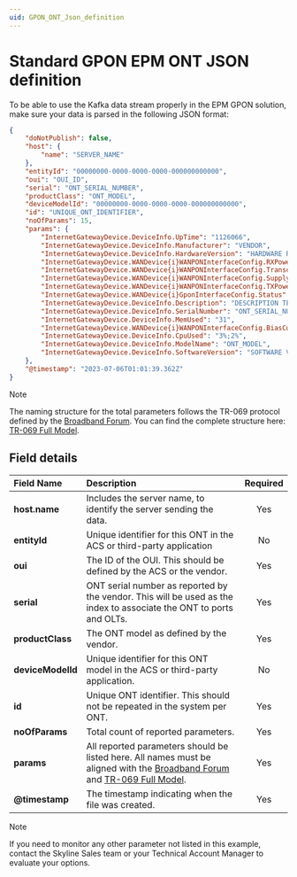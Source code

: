 ```yaml
---
uid: GPON_ONT_Json_definition
---
```


# Standard GPON EPM ONT JSON definition

To be able to use the Kafka data stream properly in the EPM GPON solution, make sure your data is parsed in the following JSON format:

```json
{
    "doNotPublish": false,
    "host": {
        "name": "SERVER_NAME"
    },
    "entityId": "00000000-0000-0000-0000-000000000000",
    "oui": "OUI_ID",
    "serial": "ONT_SERIAL_NUMBER",
    "productClass": "ONT_MODEL",
    "deviceModelId": "00000000-0000-0000-0000-000000000000",
    "id": "UNIQUE_ONT_IDENTIFIER",
    "noOfParams": 15,
    "params": {
        "InternetGatewayDevice.DeviceInfo.UpTime": "1126066",
        "InternetGatewayDevice.DeviceInfo.Manufacturer": "VENDOR",
        "InternetGatewayDevice.DeviceInfo.HardwareVersion": "HARDWARE REVISION",
        "InternetGatewayDevice.WANDevice{i}WANPONInterfaceConfig.RXPower": "-20.86",
        "InternetGatewayDevice.WANDevice{i}WANPONInterfaceConfig.TransceiverTemperature": "54.97",
        "InternetGatewayDevice.WANDevice{i}WANPONInterfaceConfig.SupplyVoltage": "3.21",
        "InternetGatewayDevice.WANDevice{i}WANPONInterfaceConfig.TXPower": "2.51",
        "InternetGatewayDevice.WANDevice{i}GponInterfaceConfig.Status": "Up",
        "InternetGatewayDevice.DeviceInfo.Description": "DESCRIPTION TEXT",
        "InternetGatewayDevice.DeviceInfo.SerialNumber": "ONT_SERIAL_NUMBER",
        "InternetGatewayDevice.DeviceInfo.MemUsed": "31",
        "InternetGatewayDevice.WANDevice{i}WANPONInterfaceConfig.BiasCurrent": "14700",
        "InternetGatewayDevice.DeviceInfo.CpuUsed": "3%;2%",
        "InternetGatewayDevice.DeviceInfo.ModelName": "ONT_MODEL",
        "InternetGatewayDevice.DeviceInfo.SoftwareVersion": "SOFTWARE VERSION"
    },
    "@timestamp": "2023-07-06T01:01:39.362Z"
}
```

> [!NOTE]
> The naming structure for the total parameters follows the TR-069 protocol defined by the [Broadband Forum](https://wiki.broadband-forum.org/display/RESOURCES/Broadband+Forum+Published+Resources#tf-filters=%7B%22selectfilters%22%3A%5B%5D%2C%22userfilters%22%3A%5B%22Number%22%5D%2C%22numberfilters%22%3A%5B%5D%2C%22datefilters%22%3A%5B%5D%2C%22globalfilter%22%3Atrue%2C%22columnhider%22%3Afalse%2C%22iconfilters%22%3A%5B%5D%2C%22defaults%22%3A%5B%22TR-106%22%2C%22%22%5D%2C%22width%22%3A%5B%22150%22%2C%22150%22%5D%2C%22inverse%22%3A%5Bfalse%2Cfalse%5D%2C%22order%22%3A%5B0%2C1%5D%2C%22ddSeparator%22%3A%5B%5D%2C%22ddOperator%22%3A%5B%5D%2C%22sorts%22%3A%5B%22Date%20%E2%87%A9%22%5D%7D). You can find the complete structure here: [TR-069 Full Model](https://cwmp-data-models.broadband-forum.org/tr-069-1-0-0-full.xml).

## Field details

| Field Name | Description | Required |
|:--|:--|:--:|
| **host.name** | Includes the server name, to identify the server sending the data. | Yes |
| **entityId** | Unique identifier for this ONT in the ACS or third-party application | No |
| **oui** | The ID of the OUI. This should be defined by the ACS or the vendor. | Yes |
| **serial**| ONT serial number as reported by the vendor. This will be used as the index to associate the ONT to ports and OLTs. | Yes |
| **productClass**| The ONT model as defined by the vendor. | Yes |
| **deviceModelId**| Unique identifier for this ONT model in the ACS or third-party application. | No |
| **id**| Unique ONT identifier. This should not be repeated in the system per ONT. | Yes |
| **noOfParams**| Total count of reported parameters. | Yes |
| **params**| All reported parameters should be listed here. All names must be aligned with the [Broadband Forum](https://wiki.broadband-forum.org/display/RESOURCES/Broadband+Forum+Published+Resources#tf-filters=%7B%22selectfilters%22%3A%5B%5D%2C%22userfilters%22%3A%5B%22Number%22%5D%2C%22numberfilters%22%3A%5B%5D%2C%22datefilters%22%3A%5B%5D%2C%22globalfilter%22%3Atrue%2C%22columnhider%22%3Afalse%2C%22iconfilters%22%3A%5B%5D%2C%22defaults%22%3A%5B%22TR-106%22%2C%22%22%5D%2C%22width%22%3A%5B%22150%22%2C%22150%22%5D%2C%22inverse%22%3A%5Bfalse%2Cfalse%5D%2C%22order%22%3A%5B0%2C1%5D%2C%22ddSeparator%22%3A%5B%5D%2C%22ddOperator%22%3A%5B%5D%2C%22sorts%22%3A%5B%22Date%20%E2%87%A9%22%5D%7D) and [TR-069 Full Model](https://cwmp-data-models.broadband-forum.org/tr-069-1-0-0-full.xml). | Yes |
| **\@timestamp** | The timestamp indicating when the file was created. | Yes |

> [!NOTE]
> If you need to monitor any other parameter not listed in this example, contact the Skyline Sales team or your Technical Account Manager to evaluate your options.

